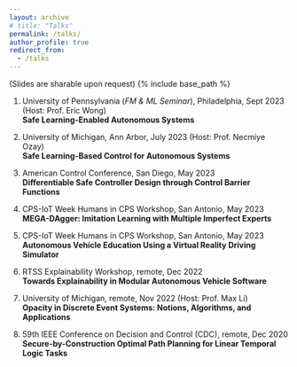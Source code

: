 ```yaml
---
layout: archive
# title: "Talks"
permalink: /talks/
author_profile: true
redirect_from:
  - /talks
---
```

(Slides are sharable upon request)
{% include base_path %}

1. University of Pennsylvania (*FM & ML Seminar*), Philadelphia, Sept 2023 (Host: Prof. Eric Wong)  
**Safe Learning-Enabled Autonomous Systems** 

1. University of Michigan, Ann Arbor, July 2023 (Host: Prof. Necmiye Ozay)  
**Safe Learning-Based Control for Autonomous Systems**  

1. American Control Conference, San Diego, May 2023  
**Differentiable Safe Controller Design through Control Barrier Functions**  

1. CPS-IoT Week Humans in CPS Workshop, San Antonio, May 2023  
**MEGA-DAgger: Imitation Learning with Multiple Imperfect Experts**  

1. CPS-IoT Week Humans in CPS Workshop, San Antonio, May 2023  
**Autonomous Vehicle Education Using a Virtual Reality Driving Simulator**  

1. RTSS Explainability Workshop, remote, Dec 2022  
**Towards Explainability in Modular Autonomous Vehicle Software**  

1. University of Michigan, remote, Nov 2022 (Host: Prof. Max Li)  
**Opacity in Discrete Event Systems: Notions, Algorithms, and Applications**  

1. 59th IEEE Conference on Decision and Control (CDC), remote, Dec 2020  
**Secure-by-Construction Optimal Path Planning for Linear Temporal Logic Tasks**  
